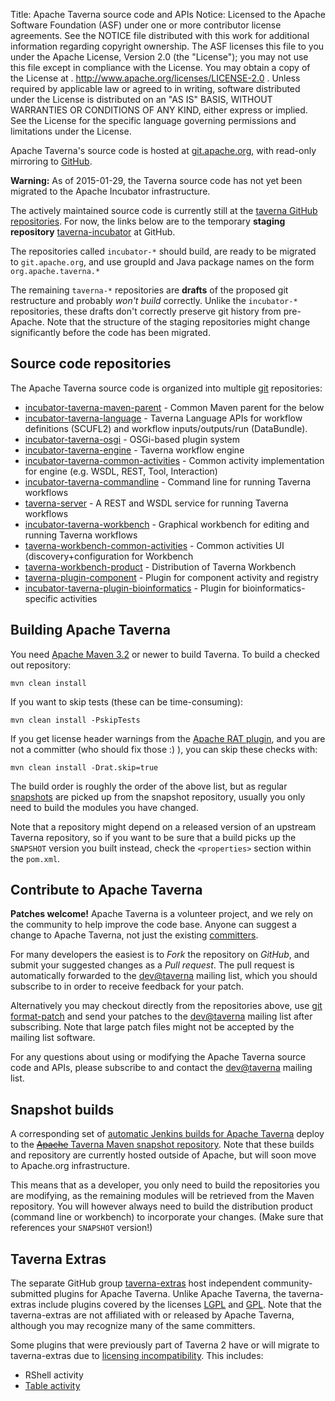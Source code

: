 Title:     Apache Taverna source code and APIs
Notice:    Licensed to the Apache Software Foundation (ASF) under one
           or more contributor license agreements.  See the NOTICE file
           distributed with this work for additional information
           regarding copyright ownership.  The ASF licenses this file
           to you under the Apache License, Version 2.0 (the
           "License"); you may not use this file except in compliance
           with the License.  You may obtain a copy of the License at
           .
             http://www.apache.org/licenses/LICENSE-2.0
           .
           Unless required by applicable law or agreed to in writing,
           software distributed under the License is distributed on an
           "AS IS" BASIS, WITHOUT WARRANTIES OR CONDITIONS OF ANY
           KIND, either express or implied.  See the License for the
           specific language governing permissions and limitations
           under the License.

Apache Taverna's source code is hosted at [git.apache.org](http://git.apache.org/), with read-only mirroring to 
[GitHub](https://github.com/apache/).

<div class="alert alert-warning" role="alert"><p><strong>Warning:</strong> 
As of 2015-01-29, the Taverna source code 
has not yet been migrated to the Apache Incubator infrastructure.</p>
<p>The actively maintained source code is currently still at the 
<a href="https://github.com/taverna/" class="alert-link">taverna GitHub repositories</a>. 
For now, the links below are to the temporary <strong>staging repository</strong>
<a href="https://github.com/taverna-incubator" class="alert-link">taverna-incubator</a> at GitHub. 
</p><p>
The repositories called <code>incubator-*</code> should build, 
are ready to be migrated to <code>git.apache.org</code>, and use
groupId and Java package names on the form <code>org.apache.taverna.*</code>
</p><p>
The remaining <code>taverna-*</code> repositories are <strong>drafts</strong> of
the proposed git restructure and probably <em>won't build</em> correctly. 
Unlike the <code>incubator-*</code> repositories, these drafts don't correctly
preserve git history from pre-Apache.
Note that the structure of the staging repositories might change significantly 
before the code has been migrated.

</div>


## Source code repositories

The Apache Taverna source code is organized into multiple [git](http://www.git-scm.com/) repositories:

  - [incubator-taverna-maven-parent](https://github.com/taverna-incubator/incubator-taverna-maven-parent) - Common Maven parent for the below
  - [incubator-taverna-language](https://github.com/taverna-incubator/incubator-taverna-language) - Taverna Language APIs for workflow definitions (SCUFL2)
and workflow inputs/outputs/run (DataBundle). 
  - [incubator-taverna-osgi](https://github.com/taverna-incubator/incubator-taverna-osgi) - OSGi-based plugin system
  - [incubator-taverna-engine](https://github.com/taverna-incubator/incubator-taverna-engine) - Taverna workflow engine
  - [incubator-taverna-common-activities](https://github.com/taverna-incubator/incubator-taverna-common-activities) - Common activity implementation for engine (e.g. WSDL, REST, Tool, Interaction)
  - [incubator-taverna-commandline](https://github.com/taverna-incubator/incubator-taverna-commandline) - Command line for running Taverna workflows
  - [taverna-server](https://github.com/taverna-incubator/taverna-server) - A REST and WSDL service for running Taverna workflows
  - [incubator-taverna-workbench](https://github.com/taverna-incubator/incubator-taverna-workbench) - Graphical workbench for editing and running Taverna workflows
  - [taverna-workbench-common-activities](https://github.com/taverna-incubator/taverna-workbench-common-activities) - Common activities UI (discovery+configuration for Workbench
  - [taverna-workbench-product](https://github.com/taverna-incubator/taverna-workbench-product) - Distribution of Taverna Workbench
  - [taverna-plugin-component](https://github.com/taverna-incubator/taverna-plugin-component) - Plugin for component activity and registry
  - [incubator-taverna-plugin-bioinformatics](https://github.com/taverna-incubator/incubator-taverna-plugin-bioinformatics) - Plugin for bioinformatics-specific activities

## Building Apache Taverna

You need [Apache Maven 3.2](https://maven.apache.org/download.html) or newer to build Taverna. 
To build a checked out repository:

    mvn clean install

If you want to skip tests (these can be time-consuming):

    mvn clean install -PskipTests

If you get license header warnings from the 
[Apache RAT plugin](https://creadur.apache.org/rat/apache-rat-plugin/), 
and you are not a committer (who should fix those :) ),
you can skip these checks with:

    mvn clean install -Drat.skip=true

The build order is roughly the order of the above list, but as regular 
[snapshots](#snapshot-builds) are picked up from the snapshot repository, 
usually you only need to build the modules you have changed. 

Note that a repository might depend on a released version of an upstream Taverna
repository, so if you want to be sure that a build picks up the `SNAPSHOT` version 
you built instead, check the `<properties>` section within the `pom.xml`.


## Contribute to Apache Taverna

**Patches welcome!** Apache Taverna is a volunteer project, and we rely on the community to help
improve the code base. Anyone can suggest a change to Apache Taverna, not just the existing [committers](/about/).

For many developers the easiest is to *Fork* the repository on *GitHub*, and submit your suggested 
changes as a *Pull request*. The pull request is automatically forwarded to the 
[dev@taverna](http://mail-archives.apache.org/mod_mbox/taverna-dev/) mailing list, which you 
should subscribe to in order to receive feedback for your patch.

Alternatively you may checkout directly from the repositories above,
use [git format-patch](https://www.kernel.org/pub/software/scm/git/docs/git-format-patch.html) 
and send your patches to the [dev@taverna](http://mail-archives.apache.org/mod_mbox/taverna-dev/)
mailing list after subscribing. Note that large patch files might not be accepted by
the mailing list software.

For any questions about using or modifying the Apache Taverna source code and APIs, 
please subscribe to and contact the [dev@taverna](http://mail-archives.apache.org/mod_mbox/taverna-dev/) mailing list.


## Snapshot builds

A corresponding set of [automatic Jenkins builds for Apache Taverna](http://build.mygrid.org.uk/ci/view/incubator-taverna/) deploy to the 
[<del>Apache</del> Taverna Maven snapshot repository](http://repository.mygrid.org.uk/artifactory/incubator-snapshot-local/). 
Note that these builds and repository are currently hosted outside of Apache, but will soon move to Apache.org infrastructure.

This means that as a developer, you only need to build the repositories you are modifying, as the remaining modules will be retrieved from the Maven repository. 
You will however always need to build the distribution product (command line or workbench) to incorporate your changes. (Make sure that references your <code>SNAPSHOT</code> version!)

## Taverna Extras

The separate GitHub group [taverna-extras](https://github.com/taverna-extras) host independent community-submitted plugins for Apache Taverna. 
Unlike Apache Taverna, the taverna-extras include plugins covered by the licenses [LGPL](https://www.gnu.org/licenses/;gpl.html) and [GPL](https://www.gnu.org/licenses/gpl.html).
Note that the taverna-extras are not affiliated with or released by Apache Taverna, although you may recognize many of the same committers.

Some plugins that were previously part of Taverna 2 have or will migrate to taverna-extras due to [licensing incompatibility](http://dev.mygrid.org.uk/wiki/display/developer/Third-party+licenses). This includes:

* RShell activity
* [Table activity](https://github.com/taverna-extras/table-activity)

